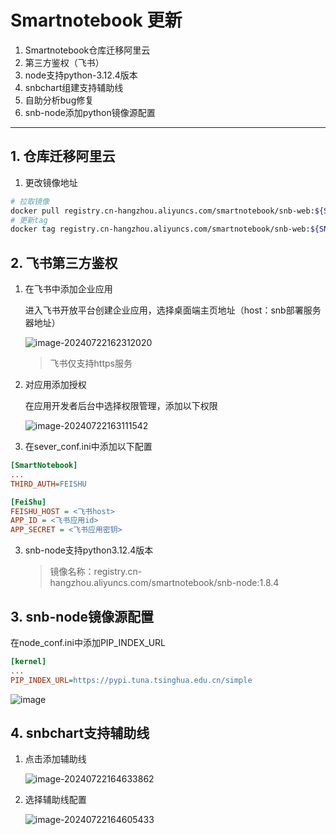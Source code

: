 # Smartnotebook 更新

1. Smartnotebook仓库迁移阿里云
2. 第三方鉴权（飞书）
3. node支持python-3.12.4版本
4. snbchart组建支持辅助线
5. 自助分析bug修复
6. snb-node添加python镜像源配置



---

## 1. 仓库迁移阿里云

1. 更改镜像地址

```bash
# 拉取镜像
docker pull registry.cn-hangzhou.aliyuncs.com/smartnotebook/snb-web:${SNB_VERSION}
# 更新tag
docker tag registry.cn-hangzhou.aliyuncs.com/smartnotebook/snb-web:${SNB_VERSION} smartnotebook/snb-web:${SNB_VERSION}
```

##  2. 飞书第三方鉴权

1. 在飞书中添加企业应用

   进入飞书开放平台创建企业应用，选择桌面端主页地址（host：snb部署服务器地址）

   ![image-20240722162312020](https://github.com/user-attachments/assets/728a203e-745f-43f8-b0cf-e6f9d25fce86)

   > 飞书仅支持https服务

   

2. 对应用添加授权

   在应用开发者后台中选择权限管理，添加以下权限

   ![image-20240722163111542](https://github.com/user-attachments/assets/32f9cae2-82d5-41ef-b42a-5186d4513ee5)


3. 在sever_conf.ini中添加以下配置

```ini
[SmartNotebook]
...
THIRD_AUTH=FEISHU

[FeiShu]
FEISHU_HOST = <飞书host>
APP_ID = <飞书应用id>
APP_SECRET = <飞书应用密钥>
```

3. snb-node支持python3.12.4版本
   > 镜像名称：registry.cn-hangzhou.aliyuncs.com/smartnotebook/snb-node:1.8.4

## 3. snb-node镜像源配置
在node_conf.ini中添加PIP_INDEX_URL
```ini
[kernel]
...
PIP_INDEX_URL=https://pypi.tuna.tsinghua.edu.cn/simple
```
![image](https://github.com/user-attachments/assets/8eed2c52-7868-44a0-a342-adca4f82e33f)


## 4. snbchart支持辅助线

1. 点击添加辅助线

   ![image-20240722164633862](https://github.com/user-attachments/assets/f23cb27f-1726-446e-9590-a3165f301a6b)


2. 选择辅助线配置

   ![image-20240722164605433](https://github.com/user-attachments/assets/6526f885-16a0-4863-ae3d-df8b3752fb83)

